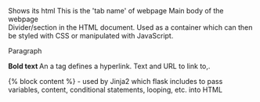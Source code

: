 <html> Shows its html </html>
<head> This is the 'tab name' of webpage </head>

<body> Main body of the webpage </body>
<div> Divider/section in the HTML document. Used as a container which can then be styled with CSS or manipulated with JavaScript. </div>

<p> Paragraph </p>
<b> Bold text </b>
<a> An a tag defines a hyperlink. Text and URL to link to,. </a>


{% block content %} - used by Jinja2 which flask includes to pass variables, content, conditional statements, looping, etc. into HTML
